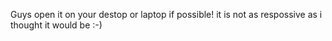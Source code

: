 Guys open it on your destop or laptop if possible!
it is not as respossive as i thought it would be :-)
